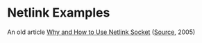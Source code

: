 # Netlink Examples

An old article [Why and How to Use Netlink Socket](articles/Why_and_How_to_Use_Netlink_Socket.md) ([Source](https://www.linuxjournal.com/article/7356), 2005)
